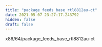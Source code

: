 ```yaml
---
title: "package_feeds_base_rtl8812au-ct"
date: 2021-05-07 23:27:17.243792
hidden: false
draft: false
---
```


x86/64/package_feeds_base_rtl8812au-ct

